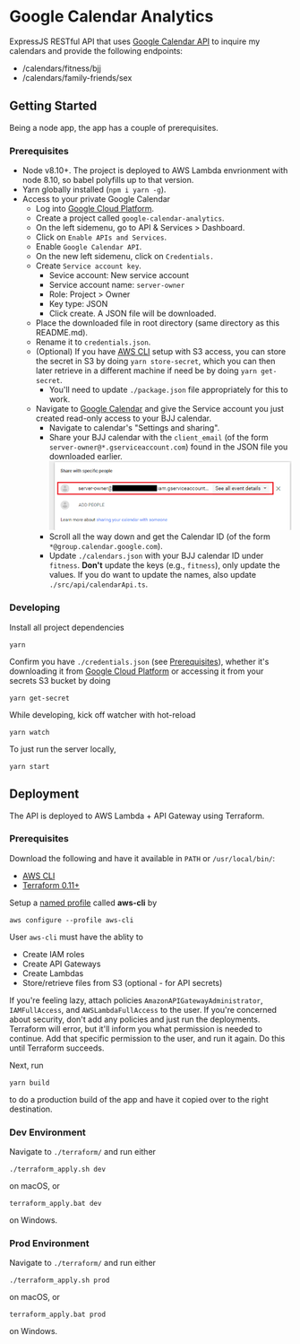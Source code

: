 # Google Calendar Analytics
ExpressJS RESTful API that uses [Google Calendar API](https://developers.google.com/calendar/) to inquire my calendars and provide the following endpoints:

* /calendars/fitness/bjj
* /calendars/family-friends/sex

## Getting Started
Being a node app, the app has a couple of prerequisites.

### Prerequisites
* Node v8.10+. The project is deployed to AWS Lambda envrionment with node 8.10, so babel polyfills up to that version. 
* Yarn globally installed (`npm i yarn -g`).
* Access to your private Google Calendar
  - Log into [Google Cloud Platform](https://console.cloud.google.com).
  - Create a project called `google-calendar-analytics`.
  - On the left sidemenu, go to API & Services > Dashboard.
  - Click on `Enable APIs and Services`.
  - Enable `Google Calendar API`.
  - On the new left sidemenu, click on `Credentials.`
  - Create `Service account key`.
    - Sevice account: New service account
    - Service account name: `server-owner`
    - Role: Project > Owner
    - Key type: JSON
    - Click create. A JSON file will be downloaded.
  - Place the downloaded file in root directory (same directory as this README.md).
  - Rename it to `credentials.json`.
  - (Optional) If you have [AWS CLI](https://docs.aws.amazon.com/cli/latest/userguide/installing.html) setup with S3 access, you can store the secret in S3 by doing `yarn store-secret`, which you can then later retrieve in a different machine if need be by doing `yarn get-secret`.
    - You'll need to update `./package.json` file appropriately for this to work.
  - Navigate to [Google Calendar](https://calendar.google.com) and give the Service account you just created read-only access to your BJJ calendar.
    - Navigate to calendar's "Settings and sharing".
    - Share your BJJ calendar with the `client_email` (of the form `server-owner@*.gserviceaccount.com`) found in the JSON file you downloaded earlier.
       ![Example of calendar share](./docs/calendar-share.png)
    - Scroll all the way down and get the Calendar ID (of the form `*@group.calendar.google.com`).
    - Update `./calendars.json` with your BJJ calendar ID under `fitness`. **Don't** update the keys (e.g., `fitness`), only update the values. If you do want to update the names, also update `./src/api/calendarApi.ts`. 

### Developing
Install all project dependencies
```
yarn
```
Confirm you have `./credentials.json` (see [Prerequisites](#Prerequisites)), whether it's downloading it from [Google Cloud Platform](https://console.cloud.google.com) or accessing it from your secrets S3 bucket by doing 
```
yarn get-secret
```

While developing, kick off watcher with hot-reload
```
yarn watch
```

To just run the server locally, 
```
yarn start
```
## Deployment
The API is deployed to AWS Lambda + API Gateway using Terraform.

### Prerequisites
Download the following and have it available in `PATH` or `/usr/local/bin/`:
* [AWS CLI](https://docs.aws.amazon.com/cli/latest/userguide/installing.html)
* [Terraform 0.11+](https://www.terraform.io/)

Setup a [named profile](https://docs.aws.amazon.com/cli/latest/userguide/cli-multiple-profiles.html) called **aws-cli** by
```
aws configure --profile aws-cli
```
User `aws-cli` must have the ablity to
* Create IAM roles
* Create API Gateways
* Create Lambdas
* Store/retrieve files from S3 (optional - for API secrets)

If you're feeling lazy, attach policies `AmazonAPIGatewayAdministrator`, `IAMFullAccess`, and `AWSLambdaFullAccess` to the user. If you're concerned about security, don't add any policies and just run the deployments. Terraform will error, but it'll inform you what permission is needed to continue. Add that specific permission to the user, and run it again. Do this until Terraform succeeds.

Next, run
```
yarn build
```
to do a production build of the app and have it copied over to the right destination.

### Dev Environment
Navigate to `./terraform/` and run either
```
./terraform_apply.sh dev
```
on macOS, or
```
terraform_apply.bat dev
```
on Windows.

### Prod Environment
Navigate to `./terraform/` and run either
```
./terraform_apply.sh prod
```
on macOS, or
```
terraform_apply.bat prod
```
on Windows.
